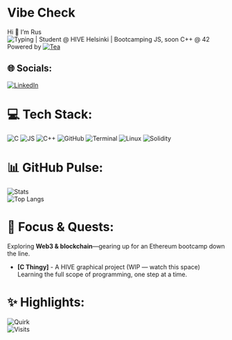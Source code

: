 # Vibe Check
Hi 👋 I’m Rus<br>
![Typing](https://readme-typing-svg.demolab.com?font=Fira+Code&size=14&color=FAB387&background=1E1E2E&width=122&height=20&lines=Code+whisperer) | Student @ HIVE Helsinki | Bootcamping JS, soon C++ @ 42<br>
Powered by [![Tea](https://img.shields.io/badge/Tea-%23FAB387?style=flat&labelColor=%231E1E2E&color=%23FAB387)](https://en.wikipedia.org/wiki/Tea 'Because coffee’s overrated')

## 🌐 Socials:  
[![LinkedIn](https://img.shields.io/badge/LinkedIn-%2389B4FA?style=flat&logo=simpleicons-linkedin&logoColor=%231E1E2E&labelColor=%231E1E2E&color=%2389B4FA)](https://www.linkedin.com/in/ruslankhakimullin)

# 💻 Tech Stack:  
![C](https://skillicons.dev/icons?i=c) ![JS](https://skillicons.dev/icons?i=js) ![C++](https://skillicons.dev/icons?i=cpp) ![GitHub](https://skillicons.dev/icons?i=github) ![Terminal](https://skillicons.dev/icons?i=bash) ![Linux](https://skillicons.dev/icons?i=linux) ![Solidity](https://skillicons.dev/icons?i=solidity)  

# 📊 GitHub Pulse:  
![Stats](https://github-readme-stats.vercel.app/api?username=lnemenl&show_icons=true&theme=catppuccin_mocha&hide_border=true&bg_color=1E1E2E&text_color=CDD6F4&hide_rank=true)  
![Top Langs](https://github-readme-stats.vercel.app/api/top-langs/?username=lnemenl&layout=compact&theme=catppuccin_mocha&hide_border=true)

# 🔭 Focus & Quests:  
Exploring **Web3 & blockchain**—gearing up for an Ethereum bootcamp down the line.  
- **[C Thingy]** - A HIVE graphical project (WIP — watch this space)  
Learning the full scope of programming, one step at a time.

# ✨ Highlights:  
![Quirk](https://greptile-stats.vercel.app/api/widget/lnemenl/quirk?bg_color=1E1E2E&text_color=CDD6F4)  
![Visits](https://komarev.com/ghpvc/?username=lnemenl&color=FAB387&style=flat&label=Views)  
